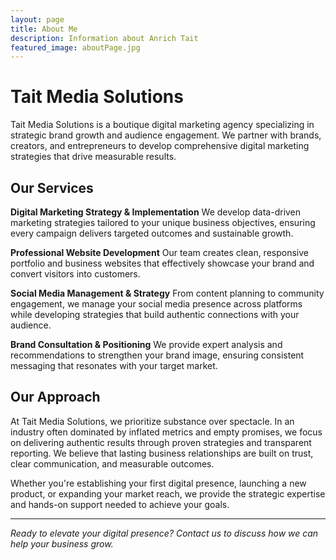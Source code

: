 ```yaml
---
layout: page
title: About Me
description: Information about Anrich Tait
featured_image: aboutPage.jpg
---
```


# Tait Media Solutions
Tait Media Solutions is a boutique digital marketing agency specializing in strategic brand growth and audience engagement. We partner with brands, creators, and entrepreneurs to develop comprehensive digital marketing strategies that drive measurable results.

## Our Services
**Digital Marketing Strategy & Implementation**
We develop data-driven marketing strategies tailored to your unique business objectives, ensuring every campaign delivers targeted outcomes and sustainable growth.

**Professional Website Development**
Our team creates clean, responsive portfolio and business websites that effectively showcase your brand and convert visitors into customers.

**Social Media Management & Strategy**
From content planning to community engagement, we manage your social media presence across platforms while developing strategies that build authentic connections with your audience.

**Brand Consultation & Positioning**
We provide expert analysis and recommendations to strengthen your brand image, ensuring consistent messaging that resonates with your target market.

## Our Approach
At Tait Media Solutions, we prioritize substance over spectacle. In an industry often dominated by inflated metrics and empty promises, we focus on delivering authentic results through proven strategies and transparent reporting. We believe that lasting business relationships are built on trust, clear communication, and measurable outcomes.

Whether you're establishing your first digital presence, launching a new product, or expanding your market reach, we provide the strategic expertise and hands-on support needed to achieve your goals.

---

*Ready to elevate your digital presence? Contact us to discuss how we can help your business grow.*
